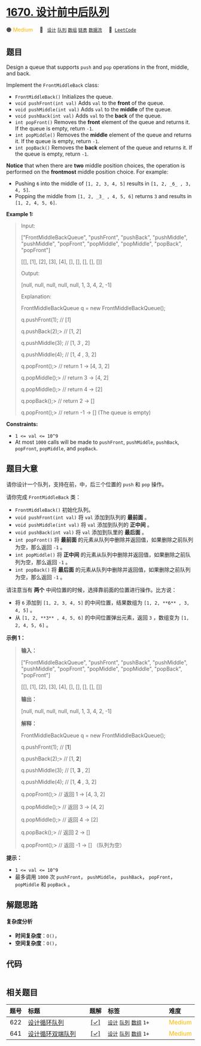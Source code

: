 # [1670. 设计前中后队列](https://leetcode.com/problems/design-front-middle-back-queue)

🟠 <font color=#ffb800>Medium</font>&emsp; 🔖&ensp; [`设计`](/outline/tag/design.md) [`队列`](/outline/tag/queue.md) [`数组`](/outline/tag/array.md) [`链表`](/outline/tag/linked-list.md) [`数据流`](/outline/tag/data-stream.md)&emsp; 🔗&ensp;[`LeetCode`](https://leetcode.com/problems/design-front-middle-back-queue)

## 题目

Design a queue that supports `push` and `pop` operations in the front, middle,
and back.

Implement the `FrontMiddleBack` class:

  * `FrontMiddleBack()` Initializes the queue.
  * `void pushFront(int val)` Adds `val` to the **front** of the queue.
  * `void pushMiddle(int val)` Adds `val` to the **middle** of the queue.
  * `void pushBack(int val)` Adds `val` to the **back** of the queue.
  * `int popFront()` Removes the **front** element of the queue and returns it. If the queue is empty, return `-1`.
  * `int popMiddle()` Removes the **middle** element of the queue and returns it. If the queue is empty, return `-1`.
  * `int popBack()` Removes the **back** element of the queue and returns it. If the queue is empty, return `-1`.

**Notice** that when there are **two** middle position choices, the operation
is performed on the **frontmost** middle position choice. For example:

  * Pushing `6` into the middle of `[1, 2, 3, 4, 5]` results in `[1, 2, _6_ , 3, 4, 5]`.
  * Popping the middle from `[1, 2, _3_ , 4, 5, 6]` returns `3` and results in `[1, 2, 4, 5, 6]`.



**Example 1:**

> Input:
> 
> ["FrontMiddleBackQueue", "pushFront", "pushBack", "pushMiddle", "pushMiddle", "popFront", "popMiddle", "popMiddle", "popBack", "popFront"]
> 
> [[], [1], [2], [3], [4], [], [], [], [], []]
> 
> Output:
> 
> [null, null, null, null, null, 1, 3, 4, 2, -1]
> 
> 
> 
> Explanation:
> 
> FrontMiddleBackQueue q = new FrontMiddleBackQueue();
> 
> q.pushFront(1);   // [_1_]
> 
> q.pushBack(2);> 
> // [1, _2_]
> 
> q.pushMiddle(3);  // [1, _3_ , 2]
> 
> q.pushMiddle(4);  // [1, _4_ , 3, 2]
> 
> q.popFront();> 
>  // return 1 -> [4, 3, 2]
> 
> q.popMiddle();> 
> // return 3 -> [4, 2]
> 
> q.popMiddle();> 
> // return 4 -> [2]
> 
> q.popBack();> 
>   // return 2 -> []
> 
> q.popFront();> 
>  // return -1 -> [] (The queue is empty)

**Constraints:**

  * `1 <= val <= 10^9`
  * At most `1000` calls will be made to `pushFront`, `pushMiddle`, `pushBack`, `popFront`, `popMiddle`, and `popBack`.


## 题目大意

请你设计一个队列，支持在前，中，后三个位置的 `push` 和 `pop` 操作。

请你完成 `FrontMiddleBack` 类：

  * `FrontMiddleBack()` 初始化队列。
  * `void pushFront(int val)` 将 `val` 添加到队列的 **最前面** 。
  * `void pushMiddle(int val)` 将 `val` 添加到队列的 **正中间** 。
  * `void pushBack(int val)` 将 `val` 添加到队里的 **最后面** 。
  * `int popFront()` 将 **最前面** 的元素从队列中删除并返回值，如果删除之前队列为空，那么返回 `-1` 。
  * `int popMiddle()` 将 **正中间** 的元素从队列中删除并返回值，如果删除之前队列为空，那么返回 `-1` 。
  * `int popBack()` 将 **最后面** 的元素从队列中删除并返回值，如果删除之前队列为空，那么返回 `-1` 。

请注意当有 **两个** 中间位置的时候，选择靠前面的位置进行操作。比方说：

  * 将 `6` 添加到 `[1, 2, 3, 4, 5]` 的中间位置，结果数组为 `[1, 2, **6** , 3, 4, 5]` 。
  * 从 `[1, 2, **3** , 4, 5, 6]` 的中间位置弹出元素，返回 `3` ，数组变为 `[1, 2, 4, 5, 6]` 。

**示例 1：**

> 
> 
> 
> 
> 
> **输入：**
> 
> ["FrontMiddleBackQueue", "pushFront", "pushBack", "pushMiddle", "pushMiddle", "popFront", "popMiddle", "popMiddle", "popBack", "popFront"]
> 
> [[], [1], [2], [3], [4], [], [], [], [], []]
> 
> **输出：**
> 
> [null, null, null, null, null, 1, 3, 4, 2, -1]
> 
> 
> 
> **解释：**
> 
> FrontMiddleBackQueue q = new FrontMiddleBackQueue();
> 
> q.pushFront(1);   // [**1**]
> 
> q.pushBack(2);> 
> // [1, **2**]
> 
> q.pushMiddle(3);  // [1, **3** , 2]
> 
> q.pushMiddle(4);  // [1, **4** , 3, 2]
> 
> q.popFront();> 
>  // 返回 1 -> [4, 3, 2]
> 
> q.popMiddle();> 
> // 返回 3 -> [4, 2]
> 
> q.popMiddle();> 
> // 返回 4 -> [2]
> 
> q.popBack();> 
>   // 返回 2 -> []
> 
> q.popFront();> 
>  // 返回 -1 -> [] （队列为空）
> 
> 

**提示：**

  * `1 <= val <= 10^9`
  * 最多调用 `1000` 次 `pushFront`， `pushMiddle`， `pushBack`， `popFront`， `popMiddle` 和 `popBack` 。


## 解题思路

#### 复杂度分析

- **时间复杂度**：`O()`，
- **空间复杂度**：`O()`，

## 代码

```javascript

```

## 相关题目

<!-- prettier-ignore -->
| 题号 | 标题 | 题解 | 标签 | 难度 |
| :------: | :------ | :------: | :------ | :------ |
| 622 | [设计循环队列](https://leetcode.com/problems/design-circular-queue) | [[✓]](/problem/0622.md) |  [`设计`](/outline/tag/design.md) [`队列`](/outline/tag/queue.md) [`数组`](/outline/tag/array.md) `1+` | <font color=#ffb800>Medium</font> |
| 641 | [设计循环双端队列](https://leetcode.com/problems/design-circular-deque) | [[✓]](/problem/0641.md) |  [`设计`](/outline/tag/design.md) [`队列`](/outline/tag/queue.md) [`数组`](/outline/tag/array.md) `1+` | <font color=#ffb800>Medium</font> |

<style>
.blue {
    background-color: #096dd9;
    padding: 0.25rem 0.5rem;
    margin: 0;
    font-size: 0.85em;
    border-radius: 3px;
    color: white;
    font-weight: 500;
}
table th:first-of-type { width: 10%; }
table th:nth-of-type(2) { width: 35%; }
table th:nth-of-type(3) { width: 10%; }
table th:nth-of-type(4) { width: 35%; }
table th:nth-of-type(5) { width: 10%; }
</style>
